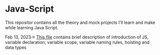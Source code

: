 # Java-Script
This repositor contains all the theory and mock projects I'll learn and make while learning Java Script.

Feb 13, 2023-> [This file](https://github.com/prozacnzoloft/Java-Script/blob/main/dayOne.md) contains brief description of introduction of JS, variable declaration, variable scope, variable naming rules, hoisting and data types
